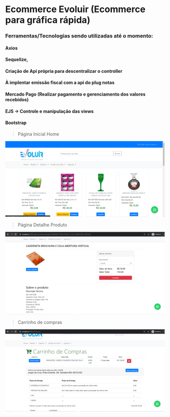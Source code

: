 # Ecommerce Evoluir (Ecommerce para gráfica rápida)
### Ferramentas/Tecnologias sendo utilizadas até o momento:
#### Axios
#### Sequelize,
#### Criação de Api própria para descentralizar o controller
#### À implentar emissão fiscal com a api do plug notas
#### Mercado Pago (Realizar pagamento e gerenciamento dos valores recebidos)
#### EJS -> Controle e manipulação das views
#### Bootstrap

>Página Inicial Home
<img src = "https://github.com/Hermogenes00/Ecommerce_Evoluir/blob/master/public/images/ecommerce/print.png?raw=true"/>

>Página Detalhe Produto
<img src = "https://github.com/Hermogenes00/Ecommerce_Evoluir/blob/master/public/images/ecommerce/print2.png?raw=true"/>

>Carrinho de compras
<img src ="https://github.com/Hermogenes00/Ecommerce_Evoluir/blob/master/public/images/ecommerce/print3.png?raw=true"/>

